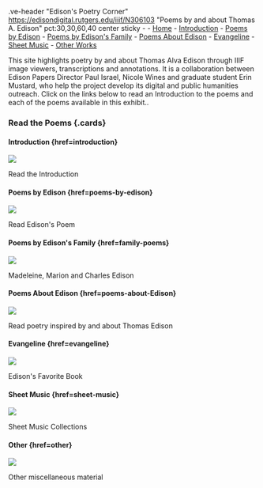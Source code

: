 .ve-header "Edison's Poetry Corner" https://edisondigital.rutgers.edu/iiif/N306103 "Poems by and about Thomas A. Edison" pct:30,30,60,40 center sticky - 
    - [Home](/)
    - [Introduction](/introduction)
    - [Poems by Edison](/poems-by-edison)
    - [Poems by Edison's Family](/family-poems)
    - [Poems About Edison](/poems-about-edison)
    - [Evangeline](/evangeline)
    - [Sheet Music](/sheet-music)
    - [Other Works](/other-works)

This site highlights poetry by and about Thomas Alva Edison through IIIF image viewers, transcriptions and annotations. It is a collaboration between Edison Papers Director Paul Israel, Nicole Wines and graduate student Erin Mustard, who help the project develop its digital and public humanities outreach. Click on the links below to read an Introduction to the poems and each of the poems available in this exhibit..

### Read the Poems {.cards}

#### Introduction {href=introduction}

![](https://raw.githubusercontent.com/edisonpapers/media/main/ThomasAlvaEdison1884/Thomas_Alva_Edison_1884.jpg)

Read the Introduction 

#### Poems by Edison {href=poems-by-edison}

![](https://raw.githubusercontent.com/edisonpapers/media/main/diary/Diary_Entry_01.png)

Read Edison's Poem

#### Poems by Edison's Family {href=family-poems}

![](https://raw.githubusercontent.com/edisonpapers/media/main/diary/Diary_Entry_02.png)

Madeleine, Marion and Charles Edison

#### Poems About Edison {href=poems-about-Edison}

![](https://raw.githubusercontent.com/edisonpapers/media/main/diary/Diary_Entry_03.png)

Read poetry inspired by and about Thomas Edison

#### Evangeline {href=evangeline}

![](https://raw.githubusercontent.com/edisonpapers/media/main/diary/Diary_Entry_04.png)

Edison's Favorite Book

#### Sheet Music {href=sheet-music}

![](https://raw.githubusercontent.com/edisonpapers/media/main/diary/Diary_Entry_04.png)

Sheet Music Collections

#### Other {href=other}

![](https://raw.githubusercontent.com/edisonpapers/media/main/diary/Diary_Entry_05.png)

Other miscellaneous material